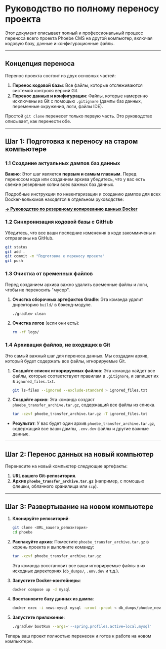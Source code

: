 # Руководство по полному переносу проекта

Этот документ описывает полный и профессиональный процесс переноса всего проекта Phoebe CMS
на другой компьютер, включая кодовую базу, данные и конфигурационные файлы.

---

## Концепция переноса

Перенос проекта состоит из двух основных частей:

1.  **Перенос кодовой базы**: Все файлы, которые отслеживаются системой контроля версий Git.
2.  **Перенос данных и конфигурации**: Файлы, которые намеренно исключены из Git с помощью `.gitignore`
    (дампы баз данных, переменные окружения, логи, файлы IDE).

Простой `git clone` перенесет только первую часть. Это руководство описывает, как перенести обе.

---

## Шаг 1: Подготовка к переносу на старом компьютере

### 1.1 Создание актуальных дампов баз данных

**Важно**: Этот шаг является **первым и самым главным**. Перед переносом кода или созданием архива
убедитесь, что у вас есть свежие резервные копии всех важных баз данных.

Подробные инструкции по инвентаризации и созданию дампов для всех Docker-вольюмов находятся
в отдельном руководстве:

**[→ Руководство по резервному копированию данных Docker](./DOCKER_DATA_RECOVERY_GUIDE_RU.md)**

### 1.2 Синхронизация кодовой базы с GitHub

Убедитесь, что все ваши последние изменения в коде закоммичены и отправлены на GitHub.

```bash
git status
git add .
git commit -m "Подготовка к переносу проекта"
git push
```

### 1.3 Очистка от временных файлов

Перед созданием архива важно удалить временные файлы и логи, чтобы не переносить "мусор".

1.  **Очистка сборочных артефактов Gradle**:
    Эта команда удалит директорию `build/` в бэкенд-модуле.
    ```bash
    ./gradlew clean
    ```

2.  **Очистка логов** (если они есть):
    ```bash
    rm -rf logs/
    ```

### 1.4 Архивация файлов, не входящих в Git

Это самый важный шаг для переноса данных. Мы создадим архив, который будет содержать все файлы,
игнорируемые Git.

1.  **Создайте список игнорируемых файлов**:
    Эта команда найдет все файлы, которые соответствуют правилам в `.gitignore`, и запишет их в `ignored_files.txt`.
    ```bash
    git ls-files --ignored --exclude-standard > ignored_files.txt
    ```

2.  **Создайте архив**:
    Эта команда создаст `phoebe_transfer_archive.tar.gz`, содержащий все файлы из списка.
    ```bash
    tar -czvf phoebe_transfer_archive.tar.gz -T ignored_files.txt
    ```

- **Результат**: У вас будет один архив `phoebe_transfer_archive.tar.gz`, содержащий все ваши дампы,
  `.env.dev` файлы и другие важные данные.

---

## Шаг 2: Перенос данных на новый компьютер

Перенесите на новый компьютер следующие артефакты:

1.  **URL вашего Git-репозитория**.
2.  **Архив `phoebe_transfer_archive.tar.gz`** (например, с помощью флешки, облачного хранилища или `scp`).

---

## Шаг 3: Развертывание на новом компьютере

1.  **Клонируйте репозиторий**:
    ```bash
    git clone <URL_вашего_репозитория>
    cd phoebe
    ```

2.  **Распакуйте архив**:
    Поместите `phoebe_transfer_archive.tar.gz` в корень проекта и выполните команду:
    ```bash
    tar -xzvf phoebe_transfer_archive.tar.gz
    ```
    Эта команда восстановит все ваши игнорируемые файлы в их исходных директориях (`db_dumps/`, `.env.dev` и т.д.).

3.  **Запустите Docker-контейнеры**:
    ```bash
    docker compose up -d mysql
    ```

4.  **Восстановите базу данных из дампа**:
    ```bash
    docker exec -i news-mysql mysql -uroot -proot < db_dumps/phoebe_new_db_backup.sql
    ```

5.  **Запустите приложение**:
    ```bash
    ./gradlew bootRun --args='--spring.profiles.active=local,mysql'
    ```

Теперь ваш проект полностью перенесен и готов к работе на новом компьютере.
